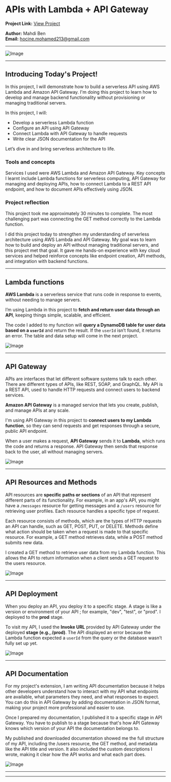 # APIs with Lambda + API Gateway

**Project Link:** [View Project](http://learn.nextwork.org/projects/aws-compute-api)

**Author:** Mahdi Ben  
**Email:** hocine.mohamed213@gmail.com

---

![Image](http://learn.nextwork.org/grateful_brown_glamorous_centaur/uploads/aws-compute-api_c9d0e1f2)

---

## Introducing Today's Project!

In this project, I will demonstrate how to build a serverless API using AWS Lambda and Amazon API Gateway. I'm doing this project to learn how to develop and manage backend functionality without provisioning or managing traditional servers.

In this project, I will:

- Develop a serverless Lambda function
- Configure an API using API Gateway
- Connect Lambda with API Gateway to handle requests
- Write clear JSON documentation for the API

Let’s dive in and bring serverless architecture to life.

### Tools and concepts

Services I used were AWS Lambda and Amazon API Gateway. Key concepts I learnt include Lambda functions for serverless computing, API Gateway for managing and deploying APIs, how to connect Lambda to a REST API endpoint, and how to document APIs effectively using JSON.

### Project reflection

This project took me approximately 30 minutes to complete. The most challenging part was connecting the GET method correctly to the Lambda function.

I did this project today to strengthen my understanding of serverless architecture using AWS Lambda and API Gateway. My goal was to learn how to build and deploy an API without managing traditional servers, and this project met that goal. It gave me hands-on experience with key cloud services and helped reinforce concepts like endpoint creation, API methods, and integration with backend functions.

---

## Lambda functions

**AWS Lambda** is a serverless service that runs code in response to events, without needing to manage servers.

I’m using Lambda in this project to **fetch and return user data through an API**, keeping things simple, scalable, and efficient.

The code I added to my function will **query a DynamoDB table for user data based on a `userId`** and return the result. If the `userId` isn’t found, it returns an error. The table and data setup will come in the next project.

![Image](http://learn.nextwork.org/grateful_brown_glamorous_centaur/uploads/aws-compute-api_a1b2c3d5)

---

## API Gateway

APIs are interfaces that let different software systems talk to each other. There are different types of APIs, like REST, SOAP, and GraphQL. My API is a REST API, used to handle HTTP requests and connect users to backend services.

**Amazon API Gateway** is a managed service that lets you create, publish, and manage APIs at any scale.

I'm using API Gateway in this project to **connect users to my Lambda function**, so they can send requests and get responses through a secure, public API endpoint.

When a user makes a request, **API Gateway** sends it to **Lambda**, which runs the code and returns a response. API Gateway then sends that response back to the user, all without managing servers.

![Image](http://learn.nextwork.org/grateful_brown_glamorous_centaur/uploads/aws-compute-api_m3n4o5p6)

---

## API Resources and Methods

API resources are **specific paths or sections** of an API that represent different parts of its functionality. For example, in an app's API, you might have a `/messages` resource for getting messages and a `/users` resource for retrieving user profiles. Each resource handles a specific type of request.

Each resource consists of methods, which are the types of HTTP requests an API can handle, such as GET, POST, PUT, or DELETE. Methods define what action should be taken when a request is made to that specific resource. For example, a GET method retrieves data, while a POST method submits new data.

I created a GET method to retrieve user data from my Lambda function. This allows the API to return information when a client sends a GET request to the users resource.

![Image](http://learn.nextwork.org/grateful_brown_glamorous_centaur/uploads/aws-compute-api_c9d0e1f2)

---

## API Deployment

When you deploy an API, you deploy it to a specific stage. A stage is like a version or environment of your API ; for example, "dev", "test", or "prod". I deployed to the **prod** stage.

To visit my API, I used the **Invoke URL** provided by API Gateway under the deployed **stage (e.g., /prod)**. The API displayed an error because the Lambda function expected a `userId` from the query or the database wasn’t fully set up yet.

![Image](http://learn.nextwork.org/grateful_brown_glamorous_centaur/uploads/aws-compute-api_3ethryj2)

---

## API Documentation

For my project's extension, I am writing API documentation because it helps other developers understand how to interact with my API what endpoints are available, what parameters they need, and what responses to expect. You can do this in API Gateway by adding documentation in JSON format, making your project more professional and easier to use.

Once I prepared my documentation, I published it to a specific stage in API Gateway. You have to publish to a stage because that's how API Gateway knows which version of your API the documentation belongs to.

My published and downloaded documentation showed me the full structure of my API, including the /users resource, the GET method, and metadata like the API title and version. It also included the custom descriptions I wrote, making it clear how the API works and what each part does.

![Image](http://learn.nextwork.org/grateful_brown_glamorous_centaur/uploads/aws-compute-api_z9a0b1c2)

---

---
